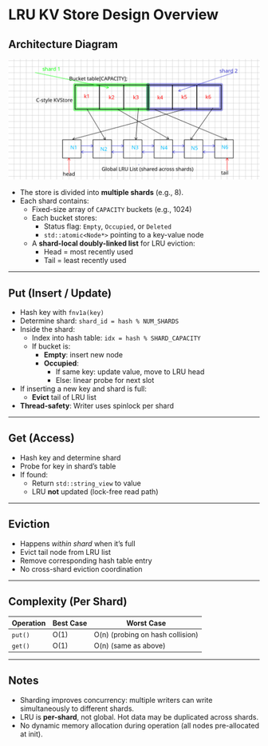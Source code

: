 # **LRU KV Store Design Overview**

## Architecture Diagram
![lru kvstore image](lru-kvstore.png)

- The store is divided into **multiple shards** (e.g., 8).
- Each shard contains:
  - Fixed-size array of `CAPACITY` buckets (e.g., 1024)
  - Each bucket stores:
    - Status flag: `Empty`, `Occupied`, or `Deleted`
    - `std::atomic<Node*>` pointing to a key-value node
  - A **shard-local doubly-linked list** for LRU eviction:
    - Head = most recently used
    - Tail = least recently used

---

## **Put (Insert / Update)**

- Hash key with `fnv1a(key)`
- Determine shard: `shard_id = hash % NUM_SHARDS`
- Inside the shard:
  - Index into hash table: `idx = hash % SHARD_CAPACITY`
  - If bucket is:
    - **Empty**: insert new node
    - **Occupied**:
      - If same key: update value, move to LRU head
      - Else: linear probe for next slot
- If inserting a new key and shard is full:
  - **Evict** tail of LRU list
- **Thread-safety**: Writer uses spinlock per shard

---

## **Get (Access)**

- Hash key and determine shard
- Probe for key in shard’s table
- If found:
  - Return `std::string_view` to value
  - LRU **not** updated (lock-free read path)

---

## **Eviction**

- Happens *within shard* when it’s full
- Evict tail node from LRU list
- Remove corresponding hash table entry
- No cross-shard eviction coordination

---

## **Complexity (Per Shard)**

| Operation | Best Case | Worst Case                       |
|-----------|-----------|----------------------------------|
| `put()`   | O(1)      | O(n) (probing on hash collision) |
| `get()`   | O(1)      | O(n) (same as above)             |

---

## Notes

- Sharding improves concurrency: multiple writers can write simultaneously to different shards.
- LRU is **per-shard**, not global. Hot data may be duplicated across shards.
- No dynamic memory allocation during operation (all nodes pre-allocated at init).
